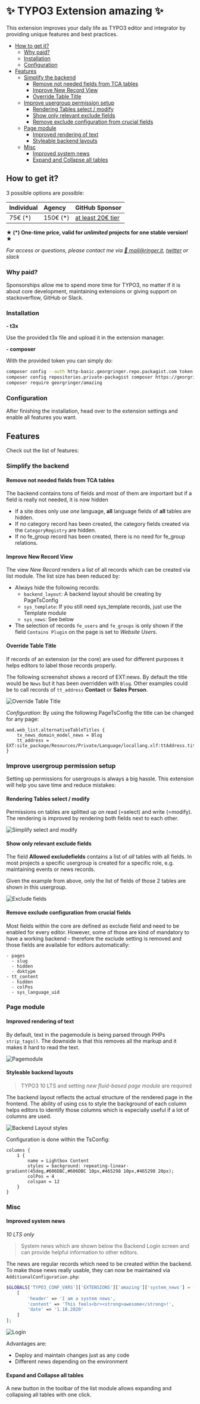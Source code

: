 # ✨ TYPO3 Extension amazing ✨

This extension improves your daily life as TYPO3 editor and integrator by providing unique features and best practices.

- [How to get it?](#how-to-get-it)
  * [Why paid?](#why-paid)
  * [Installation](#installation)
  * [Configuration](#configuration)
- [Features](#features)
  * [Simplify the backend](#simplify-the-backend)
    + [Remove not needed fields from TCA tables](#remove-not-needed-fields-from-tca-tables)
    + [Improve New Record View](#improve-new-record-view)
    + [Override Table Title](#override-table-title)
  * [Improve usergroup permission setup](#improve-usergroup-permission-setup)
    + [Rendering Tables select / modify](#rendering-tables-select--modify)
    + [Show only relevant exclude fields](#show-only-relevant-exclude-fields)
    + [Remove exclude configuration from crucial fields](#remove-exclude-configuration-from-crucial-fields)
  * [Page module](#page-module)
    + [Improved rendering of text](#improved-rendering-of-text)
    + [Styleable backend layouts](#styleable-backend-layouts)
  * [Misc](#misc)
    + [Improved system news](#improved-system-news)
    + [Expand and Collapse all tables](#expand-and-collapse-all-tables)


## How to get it?

3 possible options are possible:

| Individual | Agency   | GitHub Sponsor                                                |
|:-----------|:---------|:--------------------------------------------------------------|
| 75€ (*)    | 150€ (*) | [at least 20€ tier](https://github.com/sponsors/georgringer/) |

**★ (*) One-time price, valid for _unlimited_ projects for one stable version! ★**

*For access or questions, please contact me via [:email: mail@ringer.it](mailto:mail@ringer.it), [twitter](https://twitter.com/georg_ringer) or slack*

### Why paid?

Sponsorships allow me to spend more time for TYPO3, no matter if it is about core development, maintaining extensions or giving support on stackoverflow, GitHub or Slack.

### Installation

**- t3x**

Use the provided t3x file and upload it in the extension manager.

**- composer**

With the provided token you can simply do:

```bash
composer config --auth http-basic.georgringer.repo.packagist.com token <your-personal-token>
composer config repositories.private-packagist composer https://georgringer.repo.packagist.com/<your-personal-username>/
composer require georgringer/amazing
```

### Configuration

After finishing the installation, head over to the extension settings and enable all features you want.

## Features

Check out the list of features:

### Simplify the backend

#### Remove not needed fields from TCA tables
The backend contains tons of fields and most of them are important but if a field is really not needed, it is now hidden

- If a site does only use *one* language, **all** language fields of **all** tables are hidden.
- If no category record has been created, the category fields created via the `CategoryRegistry` are hidden.
- If no fe_group record has been created, there is no need for fe_group relations.

#### Improve New Record View

The view *New Record* renders a list of all records which can be created via list module.
The list size has been reduced by:

- Always hide the following records:
  - `backend_layout`: A backend layout should be creating by PageTsConfig
  - `sys_template`: If you still need sys_template records, just use the Template module
  - `sys_news`: See below
- The selection of records `fe_users` and `fe_groups` is only shown if the field `Contains Plugin` on the page is set to *Website Users*.

#### Override Table Title

If records of an extension (or the core) are used for different purposes it helps editors to label those records properly.

The following screenshot shows a record of EXT:news. By default the title would be `News` but it has been overridden with `Blog`.
Other examples could be to call records of `tt_address` **Contact** or **Sales Person**.

![Override Table Title](Resources/Public/Screenshots/recordlist-title.png)

*Configuration*: By using the following PageTsConfig the title can be changed for any page:

```typo3_typoscript
mod.web_list.alternativeTableTitles {
    tx_news_domain_model_news = Blog
    tt_address = EXT:site_package/Resources/Private/Language/locallang.xlf:ttAddress.title
}
```


### Improve usergroup permission setup
Setting up permissions for usergroups is always a big hassle.
This extension will help you save time and reduce mistakes:

#### Rendering Tables select / modify

Permissions on tables are splitted up on read (=select) and write (=modify).
The rendering is improved by rendering both fields next to each other.

![Simplify select and modify](Resources/Public/Screenshots/begroups_select-modify.png)

#### Show only relevant exclude fields

The field **Allowed excludefields** contains a list of *all* tables with all fields.
In most projects a specific usergroup is created for a specific role, e.g. maintaining events or news records.

Given the example from above, only the list of fields of those 2 tables are shown in this usergroup.

![Exclude fields](Resources/Public/Screenshots/begroups_exclude.png)


#### Remove exclude configuration from crucial fields

Most fields within the core are defined as exclude field and need to be enabled for every editor.
However, some of those are kind of mandatory to have a working backend - therefore the exclude setting is removed and those fields are available for editors automatically:

```
- pages
  - slug
  - hidden
  - doktype
- tt_content
  - hidden
  - colPos
  - sys_language_uid
```

### Page module

#### Improved rendering of text

By default, text in the pagemodule is being parsed through PHPs `strip_tags()`. The downside is that this removes all the markup and it makes it hard to read the text.

![Pagemodule](Resources/Public/Screenshots/pagemodule.png)

#### Styleable backend layouts

> TYPO3 10 LTS and setting *new fluid-based page module* are required

The backend layout reflects the actual structure of the rendered page in the frontend.
The ability of using css to style the background of each column helps editors to identify
those columns which is especially useful if a lot of columns are used.

![Backend Layout styles](Resources/Public/Screenshots/backendlayout-styles.png)

Configuration is done within the TsConfig:

```typo3_typoscript
columns {
    1 {
        name = Lightbox Content
        styles = background: repeating-linear-gradient(45deg,#606DBC,#606DBC 10px,#465298 10px,#465298 20px);
        colPos = 4
        colspan = 12
    }
}
```

### Misc


#### Improved system news
*10 LTS only*

> System news which are shown below the Backend Login screen and can provide helpful information to other editors.

The news are regular records which need to be created within the backend.
To make those news really usable, they can now be maintained via `AdditionalConfiguration.php`:

```php
$GLOBALS['TYPO3_CONF_VARS']['EXTENSIONS']['amazing']['system_news'] = [
    [
        'header' => 'I am a system news',
        'content' => 'This feels<br><strong>awesome</strong>!',
        'date' => '1.10.2020'
    ]
];
```

![Login](Resources/Public/Screenshots/login.png)


Advantages are:
- Deploy and maintain changes just as any code
- Different news depending on the environment

#### Expand and Collapse all tables

A new button in the toolbar of the list module allows expanding and collapsing all tables with one click.
